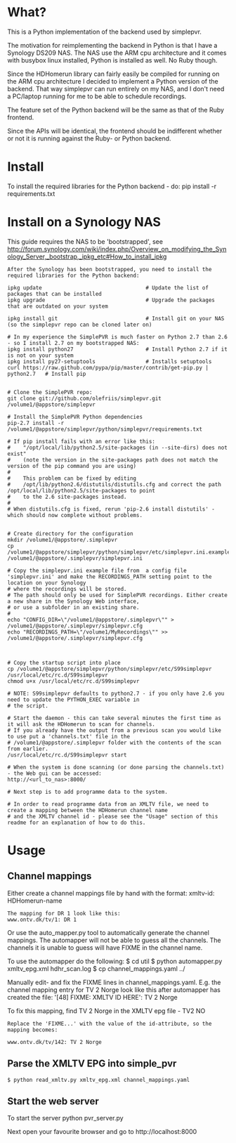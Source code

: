 What?
=====
This is a Python implementation of the backend used by simplepvr.

The motivation for reimplementing the backend in Python is that I have a Synology DS209 NAS.
The NAS use the ARM cpu architecture and it comes with busybox linux installed, Python is installed
as well. No Ruby though.

Since the HDHomerun library can fairly easily be compiled for running on the ARM cpu architecture
I decided to implement a Python version of the backend. That way simplepvr can run entirely on my NAS, and
I don't need a PC/laptop running for me to be able to schedule recordings.

The feature set of the Python backend will be the same as that of the Ruby frontend.

Since the APIs will be identical, the frontend should be indifferent whether or not it is running against the
Ruby- or Python backend.

Install
=======
To install the required libraries for the Python backend - do:
    pip install -r requirements.txt

Install on a Synology NAS
=========================
This guide requires the NAS to be 'bootstrapped', see
    http://forum.synology.com/wiki/index.php/Overview_on_modifying_the_Synology_Server,_bootstrap,_ipkg_etc#How_to_install_ipkg

    After the Synology has been bootstrapped, you need to install the required libraries for the Python backend:

    ipkg update                                 # Update the list of packages that can be installed
    ipkg upgrade                                # Upgrade the packages that are outdated on your system

    ipkg install git                            # Install git on your NAS (so the simplepvr repo can be cloned later on)

    # In my experience the SimplePVR is much faster on Python 2.7 than 2.6 - so I install 2.7 on my bootstrapped NAS:
    ipkg install python27	                    # Install Python 2.7 if it is not on your system
    ipkg install py27-setuptools                # Installs setuptools
    curl https://raw.github.com/pypa/pip/master/contrib/get-pip.py | python2.7   # Install pip


    # Clone the SimplePVR repo:
    git clone git://github.com/olefriis/simplepvr.git /volume1/@appstore/simplepvr

    # Install the SimplePVR Python dependencies
    pip-2.7 install -r /volume1/@appstore/simplepvr/python/simplepvr/requirements.txt

    # If pip install fails with an error like this:
    #    "/opt/local/lib/python2.5/site-packages (in --site-dirs) does not exist"
    #    (note the version in the site-packages path does not match the version of the pip command you are using)
    #
    #    This problem can be fixed by editing
    #    /opt/lib/python2.6/distutils/distutils.cfg and correct the path /opt/local/lib/python2.5/site-packages to point
    #    to the 2.6 site-packages instead.
    #
    # When distutils.cfg is fixed, rerun 'pip-2.6 install distutils' - which should now complete without problems.


    # Create directory for the configuration
    mkdir /volume1/@appstore/.simplepvr
    cp /volume1/@appstore/simplepvr/python/simplepvr/etc/simplepvr.ini.example /volume1/@appstore/.simplepvr/simplepvr.ini

    # Copy the simplepvr.ini example file from  a config file 'simplepvr.ini' and make the RECORDINGS_PATH setting point to the location on your Synology
    # where the recordings will be stored.
    # The path should only be used for SimplePVR recordings. Either create a new share in the Synology Web interface,
    # or use a subfolder in an existing share.
    #
    echo "CONFIG_DIR=\"/volume1/@appstore/.simplepvr\"" > /volume1/@appstore/.simplepvr/simplepvr.cfg
    echo "RECORDINGS_PATH=\"/volume1/MyRecordings\"" >> /volume1/@appstore/.simplepvr/simplepvr.cfg



    # Copy the startup script into place
    cp /volume1/@appstore/simplepvr/python/simplepvr/etc/S99simplepvr /usr/local/etc/rc.d/S99simplepvr
    chmod u+x /usr/local/etc/rc.d/S99simplepvr

    # NOTE: S99simplepvr defaults to python2.7 - if you only have 2.6 you need to update the PYTHON_EXEC variable in
    # the script.

    # Start the daemon - this can take several minutes the first time as it will ask the HDHomerun to scan for channels.
    # If you already have the output from a previous scan you would like to use put a 'channels.txt' file in the
    # /volume1/@appstore/.simplepvr folder with the contents of the scan from earlier.
    /usr/local/etc/rc.d/S99simplepvr start

    # When the system is done scanning (or done parsing the channels.txt) - the Web gui can be accessed:
    http://<url_to_nas>:8000/

    # Next step is to add programme data to the system.

    # In order to read programme data from an XMLTV file, we need to create a mapping between the HDHomerun channel name
    # and the XMLTV channel id - please see the "Usage" section of this readme for an explanation of how to do this.



Usage
=====

Channel mappings
----------------
Either create a channel mappings file by hand with the format:
    xmltv-id: HDHomerun-name

    The mapping for DR 1 look like this:
    www.ontv.dk/tv/1: DR 1

Or use the auto_mapper.py tool to automatically generate the channel mappings. The automapper will not be able to
guess all the channels. The channels it is unable to guess will have FIXME in the channel name.

To use the automapper do the following:
    $ cd util
    $ python automapper.py xmltv_epg.xml hdhr_scan.log
    $ cp channel_mappings.yaml ../

Manually edit- and fix the FIXME lines in channel_mappings.yaml.
E.g. the channel mapping entry for TV 2 Norge look like this after automapper has created the file:
    '[48] FIXME: XMLTV ID HERE': TV 2 Norge

To fix this mapping, find TV 2 Norge in the XMLTV epg file -
	    <channel id="www.ontv.dk/tv/142">
	        <display-name lang="no">TV2 NO</display-name>
					<icon src="http://ontv.dk/imgs/epg/logos/tv2no_big.gif" />
	    </channel>

    Replace the 'FIXME...' with the value of the id-attribute, so the mapping becomes:

    www.ontv.dk/tv/142: TV 2 Norge

Parse the XMLTV EPG into simple_pvr
-----------------------------------

    $ python read_xmltv.py xmltv_epg.xml channel_mappings.yaml


Start the web server
--------------------

To start the server
    python pvr_server.py

Next open your favourite browser and go to
    http://localhost:8000